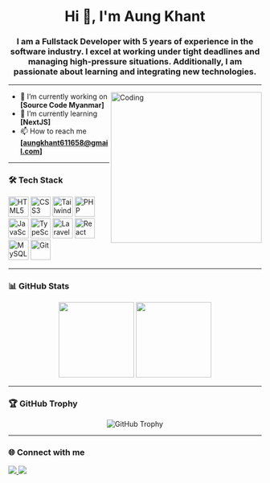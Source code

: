 <h1 align="center">Hi 👋, I'm Aung Khant</h1>
<h3 align="center">I am a Fullstack Developer with 5 years of experience in the software industry. I excel at working under tight deadlines and managing high-pressure situations. Additionally, I am passionate about learning and integrating new technologies.</h3>

---

<img align="right" alt="Coding" width="300" src="https://media.giphy.com/media/qgQUggAC3Pfv687qPC/giphy.gif" />

- 🔭 I’m currently working on **[Source Code Myanmar]**
- 🌱 I’m currently learning **[NextJS]**
- 📫 How to reach me **[aungkhant611658@gmail.com]**

---

### 🛠️ Tech Stack

<div align="left">
  <img src="https://cdn.jsdelivr.net/gh/devicons/devicon/icons/html5/html5-original.svg" height="40" alt="HTML5"/>
  <img src="https://cdn.jsdelivr.net/gh/devicons/devicon/icons/css3/css3-original.svg" height="40" alt="CSS3"/>
  <img src="https://www.svgrepo.com/show/374118/tailwind.svg" height="40" alt="TailwindCss"/>
  <img src="https://cdn.jsdelivr.net/gh/devicons/devicon/icons/php/php-original.svg" height="40" alt="PHP"/>
  <img src="https://cdn.jsdelivr.net/gh/devicons/devicon/icons/javascript/javascript-original.svg" height="40" alt="JavaScript"/>
  <img src="https://cdn.jsdelivr.net/gh/devicons/devicon/icons/typescript/typescript-original.svg" height="40" alt="TypeScript"/>
  <img src="https://www.svgrepo.com/show/303379/laravel-logo.svg" height="40" alt="Laravel"/>
  <img src="https://cdn.jsdelivr.net/gh/devicons/devicon/icons/react/react-original.svg" height="40" alt="React"/>
  <img src="https://cdn.jsdelivr.net/gh/devicons/devicon/icons/mysql/mysql-original.svg" height="40" alt="MySQL"/>
  <img src="https://cdn.jsdelivr.net/gh/devicons/devicon/icons/git/git-original.svg" height="40" alt="Git"/>
</div>

---

### 📊 GitHub Stats

<div align="center">
  <img src="https://github-readme-stats.vercel.app/api?username=aungkhant611658&show_icons=true&theme=radical" height="150" />
  <img src="https://github-readme-stats.vercel.app/api/top-langs/?username=aungkhant611658&layout=compact&theme=radical" height="150" />
</div>

---

### 🏆 GitHub Trophy

<p align="center">
  <img src="https://github-profile-trophy.vercel.app/?username=aungkhant611658&theme=radical&no-frame=true&no-bg=true&margin-w=4" alt="GitHub Trophy" />
</p>

---

### 🌐 Connect with me

<p align="left">
  <a href="https://www.linkedin.com/in/aung-khant-843b2a197/" target="_blank">
    <img src="https://img.shields.io/badge/LinkedIn-blue?style=for-the-badge&logo=linkedin" />
  </a>
  <a href="mailto:aungkhant611658@gmail.com">
    <img src="https://img.shields.io/badge/Gmail-red?style=for-the-badge&logo=gmail&logoColor=white" />
  </a>
</p>
